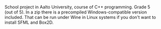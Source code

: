 School project in Aalto University, course of C++ programming. Grade 5 (out of 5).
In a zip there is a precompiled Windows-compatible version included. That can be run under Wine in Linux systems if you don't want to install SFML and Box2D.
